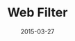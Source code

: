 ---
id: web_filter
layout: spotlight
collection: spotlight
published: false

date: 2015-03-27
article:
  written_on: 2015-03-27
  updated_on: 2015-03-27
authors:
  - pbakaus

tags: 
- utility
- camera
scores:
  pagespeed:
      speed: 86
      ux: 100
  webpagetest:
      value: 2423
      result: http://www.webpagetest.org/result/150327_CF_H1X/

title: "Web Filter"
link: http://exp.bartekdrozdz.com/app/webfilter/
developer: Bartek Drozdz


introduction: Fast, quick and dirty camera filters.
pros: |
  A rather awesome web based camera app that lets you apply filters in real time.  It automatically saves the image to your local device, which means it usually gets synchronized to your cloud storage provider of choice (i.e. G+), making it trivial to share the autcome.
cons: |
  The app can be installed to the home screen but at least on Android, the user is asked for permission to use the camera every time the app launches. That's obviously not an issue on the developer side but on Chrome/Android, and a memo to ourselves to fix.
interview:
  - question: Why the web?
    answer: |
      I work with the web since Netscape 4, so this is a natural choice for any experiment that I do :) 
  - question: What worked really well during development?
    answer: |
      The mobile browser - Chrome - worked really well. I didn't really have to figure out any hacky workarounds for anything. I'm very impressed with the performance of WebGL on mobile. It tends to be better than on many desktop computers. I think it also was the first time I used WebRTC on mobile. The support here is also pretty solid. Finally, it was nice to see that I can save/download the photo directly to the users gallery. There is a small issue where, if you keep taking photos and downloading them, the browser will issue a warning. I can see why this security feature exists, but it would be nice to be able to work around that.
  - question: If you could have any API to improve your app, what would it be?
    answer: |
      By the time I was working on this, I think Chrome didn't support orientation lock. This feature is very important for app dev, because being forced to support both portrait and landscape creates a lot extra work, often totally unnecessary. 
related:
-
    title: "Add To Home Screen"
    href: fundamentals/device-access/stickyness/
    section:
      id: stickyness
      title: "Add To Home Screen"
      href: fundamentals/device-access/stickyness/
---